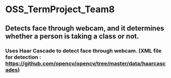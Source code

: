 # OSS_TermProject_Team8

## Detects face through webcam, and it determines whether a person is taking a class or not.

### Uses Haar Cascade to detect face through webcam. (XML file for detection : https://github.com/opencv/opencv/tree/master/data/haarcascades)
